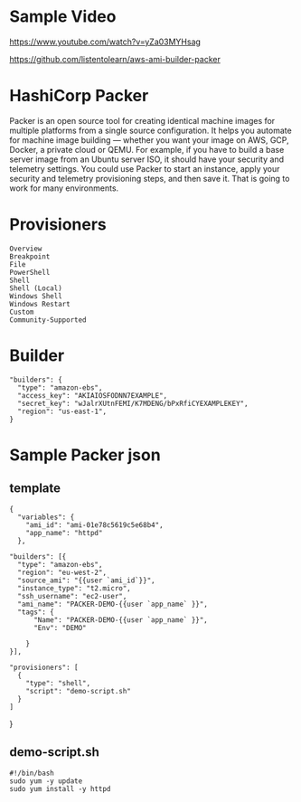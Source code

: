 # Sample Video
https://www.youtube.com/watch?v=yZa03MYHsag

https://github.com/listentolearn/aws-ami-builder-packer

# HashiCorp Packer

Packer is an open source tool for creating identical machine images for multiple platforms from a single source configuration. It helps you automate for machine image building — whether you want your image on AWS, GCP, Docker, a private cloud or QEMU. For example, if you have to build a base server image from an Ubuntu server ISO, it should have your security and telemetry settings. You could use Packer to start an instance, apply your security and telemetry provisioning steps, and then save it. That is going to work for many environments.




# Provisioners

    Overview
    Breakpoint
    File
    PowerShell
    Shell
    Shell (Local)
    Windows Shell
    Windows Restart
    Custom
    Community-Supported
  
   
# Builder  


    "builders": {
      "type": "amazon-ebs",
      "access_key": "AKIAIOSFODNN7EXAMPLE",
      "secret_key": "wJalrXUtnFEMI/K7MDENG/bPxRfiCYEXAMPLEKEY",
      "region": "us-east-1",
    }
  
  
# Sample Packer json

## template 

    {
      "variables": {
        "ami_id": "ami-01e78c5619c5e68b4",
        "app_name": "httpd"
      },

    "builders": [{
      "type": "amazon-ebs",
      "region": "eu-west-2",
      "source_ami": "{{user `ami_id`}}",
      "instance_type": "t2.micro",
      "ssh_username": "ec2-user",
      "ami_name": "PACKER-DEMO-{{user `app_name` }}",
      "tags": {
          "Name": "PACKER-DEMO-{{user `app_name` }}",
          "Env": "DEMO"

        }
    }],

    "provisioners": [
      {
        "type": "shell",
        "script": "demo-script.sh"
      }
    ]

  }
  
## demo-script.sh

    #!/bin/bash
    sudo yum -y update
    sudo yum install -y httpd
